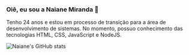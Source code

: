 ### Oiê, eu sou a Naiane Miranda 🦋

Tenho 24 anos e estou em processo de transição para a área de desenvolvimento de sistemas. 
No momento, possuo conhecimento das tecnologias HTML, CSS, JavaScript e NodeJS. 

![Naiane's GitHub stats](https://github-readme-stats.vercel.app/api?username=NaianeMirandaa&show_icons=true&theme=dracula)
